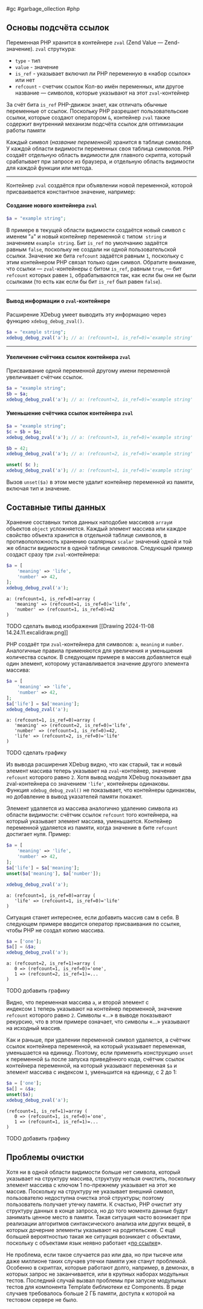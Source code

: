 #gc #garbage_ollection #php
## Основы подсчёта ссылок

Переменная PHP хранится в контейнере `zval` (Zend Value — Zend-значение).
`zval` струткура:
- `type` - тип
- `value` - значение
- `is_ref` - указывает включил ли PHP переменную в «набор ссылок» или нет
- `refcount` - счетчик ссылок
	Кол-во имён переменных, или другое название — символов, которые указывают на этот `zval`-контейнер

За счёт бита `is_ref` PHP-движок знает, как отличать обычные переменные от ссылок. Поскольку PHP разрешает пользовательские ссылки, которые создают оператором `&`, контейнер `zval` также содержит внутренний механизм подсчёта ссылок для оптимизации работы памяти

Каждый символ (_название переменной_) хранится в таблице символов. У каждой области видимости переменных своя таблица символов. PHP создаёт отдельную область видимости для главного скрипта, который срабатывает при запросе из браузера, и отдельную область видимости для каждой функции или метода.

---

Контейнер `zval` создаётся при объявлении новой переменной, которой присваивается константное значение, например:

#### Создание нового контейнера `zval`

```php
$a = "example string";
```

В примере в текущей области видимости создаётся новый символ с именем "`a`" и новый контейнер переменной с типом  `string` и значением `example string`. Бит `is_ref` по умолчанию задаётся равным `false`, поскольку не создали ни одной пользовательской ссылки. Значение же бита `refcount` задаётся равным `1`, поскольку с этим контейнером PHP связал только один символ. Обратите внимание, что ссылки — `zval`-контейнеры с битом `is_ref`, равным `true`, — бит `refcount` которых равен `1`, обрабатываются так, как если бы они не были ссылками (то есть как если бы бит `is_ref` был равен `false`).

---

#### Вывод информации о `zval`-контейнере

Расширение XDebug умеет выводить эту информацию через функцию `xdebug_debug_zval()`.

```php
$a = "example string";  
xdebug_debug_zval('a'); // a: (refcount=1, is_ref=0)='example string'
```

---

#### Увеличение счётчика ссылок контейнера `zval`

Присваивание одной переменной другому имени переменной увеличивает счётчик ссылок.

```php
$a = "example string";
$b = $a;
xdebug_debug_zval('a'); // a: (refcount=2, is_ref=0)='example string'
```

#### Уменьшение счётчика ссылок контейнера `zval`

```php
$a = "example string";
$c = $b = $a;
xdebug_debug_zval('a'); // a: (refcount=3, is_ref=0)='example string'

$b = 42;
xdebug_debug_zval('a'); // a: (refcount=2, is_ref=0)='example string'

unset( $c );
xdebug_debug_zval('a'); // a: (refcount=1, is_ref=0)='example string'
```

Вызов `unset($a)` в этом месте удалит контейнер переменной из памяти, включая тип и значение.

## Составные типы данных

Хранение составных типов данных наподобие массивов `array`и объектов `object` усложняется. Каждый элемент массива или каждое свойство объекта хранится в отдельной таблице символов, в противоположность хранению скалярных `scalar` значений одной и той же области видимости в одной таблице символов. Следующий пример создаст сразу три `zval`-контейнера:

```php
$a = [
	'meaning' => 'life',
	'number' => 42,
];  
xdebug_debug_zval('a');
```

```
a: (refcount=1, is_ref=0)=array (
   'meaning' => (refcount=1, is_ref=0)='life',
   'number' => (refcount=1, is_ref=0)=42
)
```

TODO сделать вывод изображения
[[Drawing 2024-11-08 14.24.11.excalidraw.png]]

PHP создаёт три `zval`-контейнера для символов: `a`, `meaning` и `number`. Аналогичные правила применяются для увеличения и уменьшения количества ссылок. В следующем примере в массив добавляется ещё один элемент, которому устанавливается значение другого элемента массива:

```php
$a = [
	'meaning' => 'life',
	'number' => 42,
];
$a['life'] = $a['meaning'];  
xdebug_debug_zval('a');
```

```
a: (refcount=1, is_ref=0)=array (
   'meaning' => (refcount=2, is_ref=0)='life',
   'number' => (refcount=1, is_ref=0)=42,
   'life' => (refcount=2, is_ref=0)='life'
)
```

TODO сделать графику

Из вывода расширения XDebug видно, что как старый, так и новый элемент массива теперь указывает на `zval`-контейнер, значение `refcount` которого равно `2`. Хотя вывод модуля XDebug показывает два zval-контейнера со значением `'life'`, контейнеры одинаковы. Функция `xdebug_debug_zval()` не показывает, что контейнеры одинаковы, но добавление в вывод указателей памяти покажет.

Элемент удаляется из массива аналогично удалению символа из области видимости: счётчик ссылок `refcount` того контейнера, на который указывает элемент массива, уменьшается. Контейнер переменной удаляется из памяти, когда значение в бите `refcount` достигает нуля. Пример:

```php
$a = [
	'meaning' => 'life',
	'number' => 42,
];
$a['life'] = $a['meaning'];  
unset($a['meaning'], $a['number']);  

xdebug_debug_zval('a');
```

```
a: (refcount=1, is_ref=0)=array (
   'life' => (refcount=1, is_ref=0)='life'
)
```

Ситуация станет интереснее, если добавить массив сам в себя. В следующем примере вводится оператор присваивания по ссылке, чтобы PHP не создал копию массива.

```php
$a = ['one'];  
$a[] = &$a;  
xdebug_debug_zval('a');
```

```
a: (refcount=2, is_ref=1)=array (
   0 => (refcount=1, is_ref=0)='one',
   1 => (refcount=2, is_ref=1)=...
)
```

TODO добавить графику

Видно, что переменная массива `a`, и второй элемент с индексом `1` теперь указывают на контейнер переменной, значение `refcount` которого равно `2`. Символы «...» в выводе показывают рекурсию, что в этом примере означает, что символы «...» указывают на исходный массив.

Как и раньше, при удалении переменной символ удаляется, а счётчик ссылок контейнера переменной, на который указывает переменная, уменьшается на единицу. Поэтому, если применить конструкцию `unset` к переменной `$a` после запуска приведённого кода, счётчик ссылок контейнера переменной, на который указывают переменная `$a` и элемент массива с индексом `1`, уменьшится на единицу, с 2 до 1:

```php
$a = ['one'];  
$a[] = &$a;
unset($a);
xdebug_debug_zval('a');
```

```
(refcount=1, is_ref=1)=array (
   0 => (refcount=1, is_ref=0)='one',
   1 => (refcount=1, is_ref=1)=...
)
```

TODO добавить графику

## Проблемы очистки

Хотя ни в одной области видимости больше нет символа, который указывает на структуру массива, структуру нельзя очистить, поскольку элемент массива с ключом 1 по-прежнему указывает на этот же массив. Поскольку на структуру не указывает внешний символ, пользователю недоступна очистка этой структуры; поэтому пользователь получает утечку памяти. К счастью, PHP очистит эту структуру данных в конце запроса, но до того момента данные будут занимать ценное место в памяти. Такая ситуация часто возникает при реализации алгоритмов синтаксического анализа или других вещей, в которых дочерние элементы указывают на родительские. С ещё большей вероятностью такая же ситуация возникает с объектами, поскольку с объектами язык неявно работает «[по ссылке](https://www.php.net/manual/ru/language.oop5.references.php)».

Не проблема, если такое случается раз или два, но при тысяче или даже миллионе таких случаев утечки памяти уже станут проблемой. Особенно в скриптах, которые работают долго, например, в демонах, в которых запрос не заканчивается, или в крупных наборах модульных тестов. Последний случай вызвал проблемы при запуске модульных тестов для компонента Template библиотеки ez Components. В ряде случаев требовалось больше 2 ГБ памяти, доступа к которой на тестовом сервере не было.